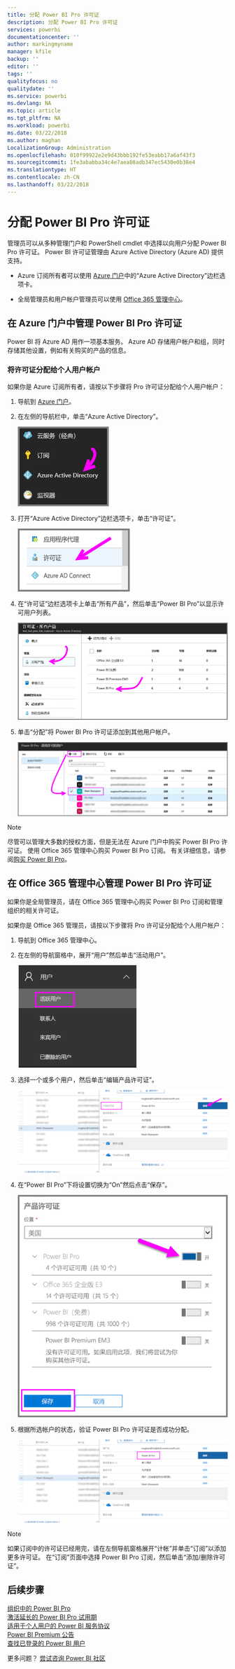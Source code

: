 ```yaml
---
title: 分配 Power BI Pro 许可证
description: 分配 Power BI Pro 许可证
services: powerbi
documentationcenter: ''
author: markingmyname
manager: kfile
backup: ''
editor: ''
tags: ''
qualityfocus: no
qualitydate: ''
ms.service: powerbi
ms.devlang: NA
ms.topic: article
ms.tgt_pltfrm: NA
ms.workload: powerbi
ms.date: 03/22/2018
ms.author: maghan
LocalizationGroup: Administration
ms.openlocfilehash: 010f99922e2e9d43bbb192fe53eabb17a6af43f3
ms.sourcegitcommit: 1fe3ababba34c4e7aea08adb347ec5430e0b38e4
ms.translationtype: HT
ms.contentlocale: zh-CN
ms.lasthandoff: 03/22/2018
---
```

# <a name="assigning-power-bi-pro-licenses"></a>分配 Power BI Pro 许可证

管理员可以从多种管理门户和 PowerShell cmdlet 中选择以向用户分配 Power BI Pro 许可证。 Power BI 许可证管理由 Azure Active Directory (Azure AD) 提供支持。

* Azure 订阅所有者可以使用 [Azure 门户](https://ms.portal.azure.com/#@microsoft.onmicrosoft.com/dashboard/private/39bc3cf7-31a4-43f6-954c-f2d69ca2f0)中的“Azure Active Directory”边栏选项卡。 

* 全局管理员和用户帐户管理员可以使用 [Office 365 管理中心](https://portal.office.com/AdminPortal/Home#/homepage)。

## <a name="managing-power-bi-pro-licenses-in-the-azure-portal"></a>在 Azure 门户中管理 Power BI Pro 许可证

Power BI 将 Azure AD 用作一项基本服务。 Azure AD 存储用户帐户和组，同时存储其他设置，例如有关购买的产品的信息。

### <a name="assigning-licenses-to-individual-user-accounts"></a>将许可证分配给个人用户帐户

如果你是 Azure 订阅所有者，请按以下步骤将 Pro 许可证分配给个人用户帐户：

1. 导航到 [Azure 门户](https://ms.portal.azure.com/#@microsoft.onmicrosoft.com/dashboard/private/39bc3cf7-31a4-43f6-954c-f2d69ca2f0)。 

2. 在左侧的导航栏中，单击“Azure Active Directory”。

    ![image](media/service-assigning-power-bi-pro-licenses/service-assigning-power-bi-pro-licenses-01.png)

3. 打开“Azure Active Directory”边栏选项卡，单击“许可证”。

    ![image](media/service-assigning-power-bi-pro-licenses/service-assigning-power-bi-pro-licenses-02.png)

4. 在“许可证”边栏选项卡上单击“所有产品”，然后单击“Power BI Pro”以显示许可用户列表。

    ![image](media/service-assigning-power-bi-pro-licenses/service-assigning-power-bi-pro-licenses-03.png)

5. 单击“分配”将 Power BI Pro 许可证添加到其他用户帐户。

    ![image](media/service-assigning-power-bi-pro-licenses/service-assigning-power-bi-pro-licenses-04.png)

> [!NOTE]
> 尽管可以管理大多数的授权方面，但是无法在 Azure 门户中购买 Power BI Pro 许可证。 使用 Office 365 管理中心购买 Power BI Pro 订阅。 有关详细信息，请参阅[购买 Power BI Pro](https://docs.microsoft.com/en-us/power-bi/service-admin-purchasing-power-bi-pro)。
>

## <a name="managing-power-bi-pro-licenses-in-the-office-365-admin-center"></a>在 Office 365 管理中心管理 Power BI Pro 许可证

如果你是全局管理员，请在 Office 365 管理中心购买 Power BI Pro 订阅和管理组织的相关许可证。

如果你是 Office 365 管理员，请按以下步骤将 Pro 许可证分配给个人用户帐户：

1. 导航到 Office 365 管理中心。

2. 在左侧的导航窗格中，展开“用户”然后单击“活动用户”。

    ![image](media/service-assigning-power-bi-pro-licenses/service-assigning-power-bi-pro-licenses-05.png)

3. 选择一个或多个用户，然后单击“编辑产品许可证”。

    ![image](media/service-assigning-power-bi-pro-licenses/service-assigning-power-bi-pro-licenses-06.png)

4. 在“Power BI Pro”下将设置切换为“On”然后点击“保存”。

    ![image](media/service-assigning-power-bi-pro-licenses/service-assigning-power-bi-pro-licenses-07.png)

5. 根据所选帐户的状态，验证 Power BI Pro 许可证是否成功分配。

    ![image](media/service-assigning-power-bi-pro-licenses/service-assigning-power-bi-pro-licenses-08.png)

> [!NOTE]
> 如果订阅中的许可证已经用完，请在左侧导航窗格展开“计帐”并单击“订阅”以添加更多许可证。 在“订阅”页面中选择 Power BI Pro 订阅，然后单击“添加/删除许可证”。
>

## <a name="next-steps"></a>后续步骤
[组织中的 Power BI Pro](service-admin-power-bi-pro-in-your-organization.md)
</br>
[激活延长的 Power BI Pro 试用期](service-extended-pro-trial.md)
</br>
[适用于个人用户的 Power BI 服务协议](https://powerbi.microsoft.com/terms-of-service/)
</br>
[Power BI Premium 公告](https://aka.ms/pbipremium-announcement)
</br>
[查找已登录的 Power BI 用户](service-admin-access-usage.md)

更多问题？ [尝试咨询 Power BI 社区](https://community.powerbi.com/)